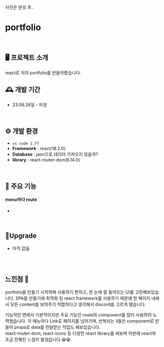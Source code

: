 사진은 완성 후..
<br>


# portfolio
<br>


## 🖥️ 프로젝트 소개
react로 저의 portfolio를 만들어봤습니다. 
<br>

## 🕰️ 개발 기간
* 23.06.26일 - 미정
<br>


## ⚙️ 개발 환경
- `vs code 1.77`
- **Framework** : react(18.2.0)
- **Database** : json으로 데이터 가져오지 않을까? 
- **library** : react-router-dom(6.14.0)
<br>


## 📌 주요 기능
#### menu마다 route
- 


<br>


## 🎇Upgrade

- 아직 없음
  
```ruby

```
<br>


## 느낀점 📢

portfolio를 만들기 시작하며 사용하기 편하고, 한 눈에 잘 들어오는 UI를 고민해보았습니다.
SPA를 만들기에 최적화 된 react framework를 사용하기 때문에 한 페이지 내에서 모든 content를 보여주기 적합하다고 생각해서
discord를 고르게 됐습니다.

기능적인 면에서 기본적이지만 주요 기능인 route와 component를 많이 사용하려 노력했습니다.
각 메뉴마다 Link로 페이지를 넘어가며, 반복되는 li들은 component로 만들어 props로 data를 전달받는 작업도 해보았습니다.  
react-router-dom, react-icons 등 다양한 react library를 써보며 덕분에 react와 조금 친해진 느낌이 들었습니다.😀😀



